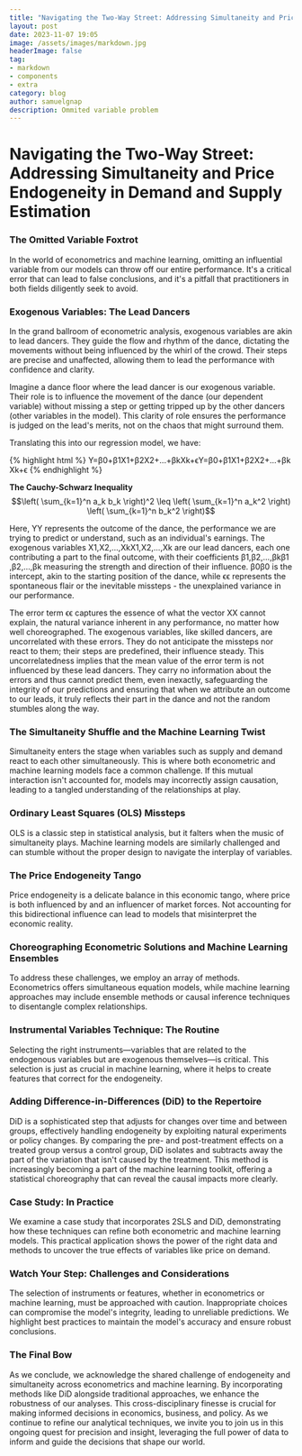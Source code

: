 ```yaml
---
title: "Navigating the Two-Way Street: Addressing Simultaneity and Price Endogeneity in Demand and Supply Estimation"
layout: post
date: 2023-11-07 19:05
image: /assets/images/markdown.jpg
headerImage: false
tag:
- markdown
- components
- extra
category: blog
author: samuelgnap
description: Ommited variable problem 
---
```


# Navigating the Two-Way Street: Addressing Simultaneity and Price Endogeneity in Demand and Supply Estimation

### The Omitted Variable Foxtrot

In the world of econometrics and machine learning, omitting an influential variable from our models can throw off our entire performance. It's a critical error that can lead to false conclusions, and it's a pitfall that practitioners in both fields diligently seek to avoid.

### Exogenous Variables: The Lead Dancers

In the grand ballroom of econometric analysis, exogenous variables are akin to lead dancers. They guide the flow and rhythm of the dance, dictating the movements without being influenced by the whirl of the crowd. Their steps are precise and unaffected, allowing them to lead the performance with confidence and clarity.

Imagine a dance floor where the lead dancer is our exogenous variable. Their role is to influence the movement of the dance (our dependent variable) without missing a step or getting tripped up by the other dancers (other variables in the model). This clarity of role ensures the performance is judged on the lead's merits, not on the chaos that might surround them.

Translating this into our regression model, we have:

{% highlight html %}
Y=β0+β1X1+β2X2+...+βkXk+ϵY=β0​+β1​X1​+β2​X2​+...+βk​Xk​+ϵ
{% endhighlight %}

**The Cauchy-Schwarz Inequality**
$$\left( \sum_{k=1}^n a_k b_k \right)^2 \leq \left( \sum_{k=1}^n a_k^2 \right) \left( \sum_{k=1}^n b_k^2 \right)$$


Here, YY represents the outcome of the dance, the performance we are trying to predict or understand, such as an individual's earnings. The exogenous variables X1,X2,...,XkX1​,X2​,...,Xk​ are our lead dancers, each one contributing a part to the final outcome, with their coefficients β1,β2,...,βkβ1​,β2​,...,βk​ measuring the strength and direction of their influence. β0β0​ is the intercept, akin to the starting position of the dance, while ϵϵ represents the spontaneous flair or the inevitable missteps - the unexplained variance in our performance.

The error term ϵϵ captures the essence of what the vector XX cannot explain, the natural variance inherent in any performance, no matter how well choreographed. The exogenous variables, like skilled dancers, are uncorrelated with these errors. They do not anticipate the missteps nor react to them; their steps are predefined, their influence steady. This uncorrelatedness implies that the mean value of the error term is not influenced by these lead dancers. They carry no information about the errors and thus cannot predict them, even inexactly, safeguarding the integrity of our predictions and ensuring that when we attribute an outcome to our leads, it truly reflects their part in the dance and not the random stumbles along the way.

### The Simultaneity Shuffle and the Machine Learning Twist

Simultaneity enters the stage when variables such as supply and demand react to each other simultaneously. This is where both econometric and machine learning models face a common challenge. If this mutual interaction isn't accounted for, models may incorrectly assign causation, leading to a tangled understanding of the relationships at play.

### Ordinary Least Squares (OLS) Missteps

OLS is a classic step in statistical analysis, but it falters when the music of simultaneity plays. Machine learning models are similarly challenged and can stumble without the proper design to navigate the interplay of variables.

### The Price Endogeneity Tango

Price endogeneity is a delicate balance in this economic tango, where price is both influenced by and an influencer of market forces. Not accounting for this bidirectional influence can lead to models that misinterpret the economic reality.

### Choreographing Econometric Solutions and Machine Learning Ensembles

To address these challenges, we employ an array of methods. Econometrics offers simultaneous equation models, while machine learning approaches may include ensemble methods or causal inference techniques to disentangle complex relationships.

### Instrumental Variables Technique: The Routine

Selecting the right instruments—variables that are related to the endogenous variables but are exogenous themselves—is critical. This selection is just as crucial in machine learning, where it helps to create features that correct for the endogeneity.

### Adding Difference-in-Differences (DiD) to the Repertoire

DiD is a sophisticated step that adjusts for changes over time and between groups, effectively handling endogeneity by exploiting natural experiments or policy changes. By comparing the pre- and post-treatment effects on a treated group versus a control group, DiD isolates and subtracts away the part of the variation that isn't caused by the treatment. This method is increasingly becoming a part of the machine learning toolkit, offering a statistical choreography that can reveal the causal impacts more clearly.

### Case Study: In Practice

We examine a case study that incorporates 2SLS and DiD, demonstrating how these techniques can refine both econometric and machine learning models. This practical application shows the power of the right data and methods to uncover the true effects of variables like price on demand.

### Watch Your Step: Challenges and Considerations

The selection of instruments or features, whether in econometrics or machine learning, must be approached with caution. Inappropriate choices can compromise the model's integrity, leading to unreliable predictions. We highlight best practices to maintain the model's accuracy and ensure robust conclusions.

### The Final Bow

As we conclude, we acknowledge the shared challenge of endogeneity and simultaneity across econometrics and machine learning. By incorporating methods like DiD alongside traditional approaches, we enhance the robustness of our analyses. This cross-disciplinary finesse is crucial for making informed decisions in economics, business, and policy. As we continue to refine our analytical techniques, we invite you to join us in this ongoing quest for precision and insight, leveraging the full power of data to inform and guide the decisions that shape our world.
